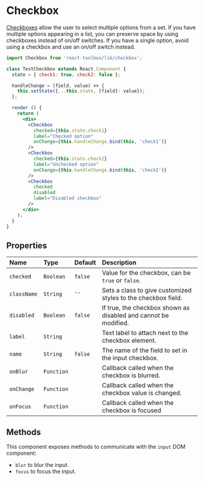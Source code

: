 # Checkbox

[Checkboxes](https://www.google.com/design/spec/components/selection-controls.html#selection-controls-checkbox) allow the user to select multiple options from a set. If you have multiple options appearing in a list, you can preserve space by using checkboxes instead of on/off switches. If you have a single option, avoid using a checkbox and use an on/off switch instead.

<!-- example -->
```jsx
import Checkbox from 'react-toolbox/lib/checkbox';

class TestCheckbox extends React.Component {
  state = { check1: true, check2: false };

  handleChange = (field, value) => {
    this.setState({...this.state, [field]: value});
  };

  render () {
    return (
      <div>
        <Checkbox
          checked={this.state.check1}
          label="Checked option"
          onChange={this.handleChange.bind(this, 'check1')}
        />
        <Checkbox
          checked={this.state.check2}
          label="Unchecked option"
          onChange={this.handleChange.bind(this, 'check2')}
        />
        <Checkbox
          checked
          disabled
          label="Disabled checkbox"
        />
      </div>
    );
  }
}
```

## Properties

| Name              | Type          | Default         | Description|
|:-----|:-----|:-----|:-----|
| `checked`       | `Boolean`       | `false`         | Value for the checkbox, can be `true` or `false`. |
| `className`     | `String`        | `''`            | Sets a class to give customized styles to the checkbox field.|
| `disabled`      | `Boolean`       | `false`         | If true, the checkbox shown as disabled and cannot be modified.|
| `label`         | `String`        |                 | Text label to attach next to the checkbox element.|
| `name`          | `String`        | `false`         | The name of the field to set in the input checkbox.|
| `onBlur`        | `Function`      |                 | Callback called when the checkbox is blurred.|
| `onChange`      | `Function`      |                 | Callback called when the checkbox value is changed.|
| `onFocus`       | `Function`      |                 | Callback called when the checkbox is focused |

## Methods

This component exposes methods to communicate with the `input` DOM component:

- `blur` to blur the input.
- `focus` to focus the input.
